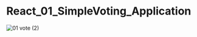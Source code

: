 # React_01_SimpleVoting_Application

![01 vote (2)](https://user-images.githubusercontent.com/47751069/103145268-973fbf00-475d-11eb-8203-6caa4b619623.png)

